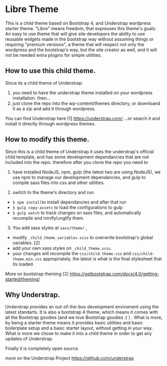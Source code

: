 # Libre Theme
This is a child theme based on Bootstrap 4, and Understrap wordpress starter theme.
"Libre" means freedom, that expresses this theme's goals: An easy to use theme that will give site developers the ability to use reusable widgets made in the bootstrap way without assuming things or requiring "premium versions", a theme that will respect not only  the wordpress and the bootstrap's  way, but the site creator as well, and it will not be needed extra plugins for simple utilities.

## How to use this child theme.
Since its a child theme of Understrap:
1) you need to have the understrap theme installed on your wordpress installation.
then...
2) just clone the repo into the wp-content/themes directory, or downloand it as a zip and add it through wordpress.

You can find Understrap here
[1] https://understrap.com/
...or search it and  install it directly through wordpress themes.

## How to modify this theme.
Since this is a child theme of Understrap it uses the understrap's official child template, and has some development dependancies that are not included into the repo. therefore after you clone the repo you need to 

1) have installed NodeJS, npm, gulp (the latest two are using NodeJS), we use npm to manage our development dependancies, and gulp to compile sass files into css and other utilities.

2) switch to the theme's directory and run 
 - `$ npm install`to install dependancies and after that run 
 - `$ gulp copy-assets` to load the configurations to gulp 
 - `$ gulp watch` to track changes on sass files, and automatically recompile and minify/unglify them.

3) You add sass styles at `sass/theme/` ,
- modify  `_child_theme_variables.scss` to overwrite bootstrap's global variables. [2]
- add your own sass styles on `_child_theme.scss`.
- your changes will recompile the `css/child-theme.css` and `css/child-theme.min.css` appropriately. the latest is what is the final stylesheet that its loaded.

More on bootstrap theming
[2] https://getbootstrap.com/docs/4.0/getting-started/theming/

## Why Understrap.
Understrap provides an out-of-the-box development enviroment using the latest standarts. It is also a bootstrap 4 theme, which means it comes with all the Bootstrap goodies (and we love Bootstrap goodies :) ) . What is more, by being a starter theme means it provides basic utilities and basic boilerplate setup and a basic starter layout, without getting in your way. What is more we chose to make it into a child theme in order to get any updates of Understrap.

Finally it is completely open source.

more on the Understrap Project
https://github.com/understrap

